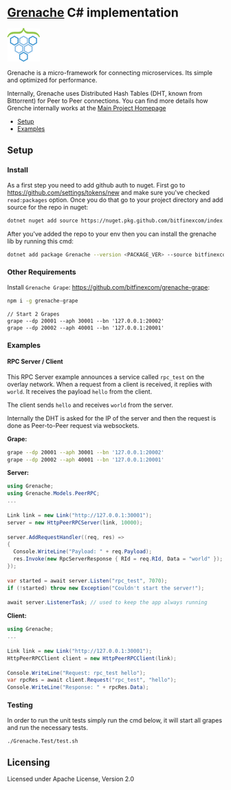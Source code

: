 # [Grenache](https://github.com/bitfinexcom/grenache) C# implementation

<img src="./packageIcon.png" width="15%" />

Grenache is a micro-framework for connecting microservices. Its simple and optimized for performance.

Internally, Grenache uses Distributed Hash Tables (DHT, known from Bittorrent) for Peer to Peer connections. You can find more details how Grenche internally works at the [Main Project Homepage](https://github.com/bitfinexcom/grenache)

 - [Setup](#setup)
 - [Examples](#examples)

## Setup

### Install

As a first step you need to add github auth to nuget. First go to https://github.com/settings/tokens/new and make sure you've checked `read:packages` option. Once you do that go to your project directory and add source for the repo in nuget:

```bash
dotnet nuget add source https://nuget.pkg.github.com/bitfinexcom/index.json -n bitfinexcom-github -u <YOUR_USERNAME> -p <YOUR_GENERATED_TOKEN> --store-password-in-clear-text
```

After you've added the repo to your env then you can install the grenache lib by running this cmd:
```bash
dotnet add package Grenache --version <PACKAGE_VER> --source bitfinexcom-github
```

### Other Requirements

Install `Grenache Grape`: https://github.com/bitfinexcom/grenache-grape:

```bash
npm i -g grenache-grape
```

```
// Start 2 Grapes
grape --dp 20001 --aph 30001 --bn '127.0.0.1:20002'
grape --dp 20002 --aph 40001 --bn '127.0.0.1:20001'
```

### Examples

#### RPC Server / Client

This RPC Server example announces a service called `rpc_test`
on the overlay network. When a request from a client is received,
it replies with `world`. It receives the payload `hello` from the
client.

The client sends `hello` and receives `world` from the server.

Internally the DHT is asked for the IP of the server and then the
request is done as Peer-to-Peer request via websockets.

**Grape:**

```bash
grape --dp 20001 --aph 30001 --bn '127.0.0.1:20002'
grape --dp 20002 --aph 40001 --bn '127.0.0.1:20001'
```

**Server:**

```csharp
using Grenache;
using Grenache.Models.PeerRPC;
...

Link link = new Link("http://127.0.0.1:30001");
server = new HttpPeerRPCServer(link, 10000);

server.AddRequestHandler((req, res) =>
{
  Console.WriteLine("Payload: " + req.Payload);
  res.Invoke(new RpcServerResponse { RId = req.RId, Data = "world" });
});

var started = await server.Listen("rpc_test", 7070);
if (!started) throw new Exception("Couldn't start the server!");

await server.ListenerTask; // used to keep the app always running

```

**Client:**

```csharp
using Grenache;
...

Link link = new Link("http://127.0.0.1:30001");
HttpPeerRPCClient client = new HttpPeerRPCClient(link);

Console.WriteLine("Request: rpc_test hello");
var rpcRes = await client.Request("rpc_test", "hello");
Console.WriteLine("Response: " + rpcRes.Data);

```

### Testing

In order to run the unit tests simply run the cmd below, it will start all grapes and run the necessary tests.

```bash
./Grenache.Test/test.sh
```

## Licensing
Licensed under Apache License, Version 2.0
